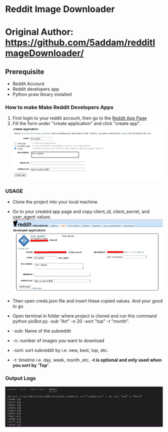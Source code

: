 # Reddit Image Downloader
# Original Author: https://github.com/5addam/redditImageDownloader/

## Prerequisite
* Reddit Account
* Reddit developers app
* Python praw library installed

### How to make Make Reddit Developers Apps

1. First login to your reddit account, then go to the [Reddit App Page](https://www.reddit.com/prefs/apps)
2. Fill the form under "create application" and click "create app".
![Screenshot of form](/howTo/createForm.jpg)

### USAGE
* Clone the project into your local machine.
* Go to your created app page and copy client_id, client_secret, and user_agent values.
![Screenshot of form](/howTo/appPage.jpg)

* Then open creds.json file and insert these copied values. And your good to go.
* Open terminal in folder where project is cloned and run this command python picBot.py -sub "Art" -n 20 -sort "top" -t "month".
* -sub: Name of the subreddit 
* -n: number of images you want to download
* -sort: sort subreddit by i.e. new, best, top, etc.
* -t: timeline i.e. day, week, month ,etc. **-t is optional and only used when you sort by 'Top'**.


### Output Logs

![Output Log](/howTo/outputLogs.jpg)

